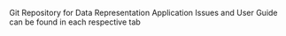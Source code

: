 Git Repository for Data Representation Application
Issues and User Guide can be found in each respective tab 
